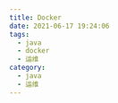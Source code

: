 ```yaml
---
title: Docker
date: 2021-06-17 19:24:06
tags:
  - java
  - docker
  - 运维
category:
  - java
  - 运维 
---
```


